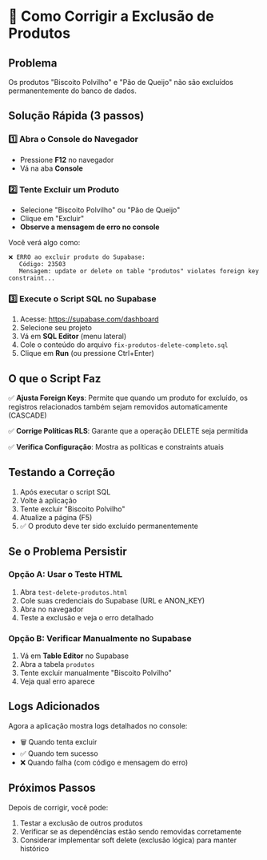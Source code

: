 # 🔧 Como Corrigir a Exclusão de Produtos

## Problema
Os produtos "Biscoito Polvilho" e "Pão de Queijo" não são excluídos permanentemente do banco de dados.

## Solução Rápida (3 passos)

### 1️⃣ Abra o Console do Navegador
- Pressione **F12** no navegador
- Vá na aba **Console**

### 2️⃣ Tente Excluir um Produto
- Selecione "Biscoito Polvilho" ou "Pão de Queijo"
- Clique em "Excluir"
- **Observe a mensagem de erro no console**

Você verá algo como:
```
❌ ERRO ao excluir produto do Supabase:
   Código: 23503
   Mensagem: update or delete on table "produtos" violates foreign key constraint...
```

### 3️⃣ Execute o Script SQL no Supabase

1. Acesse: https://supabase.com/dashboard
2. Selecione seu projeto
3. Vá em **SQL Editor** (menu lateral)
4. Cole o conteúdo do arquivo `fix-produtos-delete-completo.sql`
5. Clique em **Run** (ou pressione Ctrl+Enter)

## O que o Script Faz

✅ **Ajusta Foreign Keys**: Permite que quando um produto for excluído, os registros relacionados também sejam removidos automaticamente (CASCADE)

✅ **Corrige Políticas RLS**: Garante que a operação DELETE seja permitida

✅ **Verifica Configuração**: Mostra as políticas e constraints atuais

## Testando a Correção

1. Após executar o script SQL
2. Volte à aplicação
3. Tente excluir "Biscoito Polvilho"
4. Atualize a página (F5)
5. ✅ O produto deve ter sido excluído permanentemente

## Se o Problema Persistir

### Opção A: Usar o Teste HTML
1. Abra `test-delete-produtos.html`
2. Cole suas credenciais do Supabase (URL e ANON_KEY)
3. Abra no navegador
4. Teste a exclusão e veja o erro detalhado

### Opção B: Verificar Manualmente no Supabase
1. Vá em **Table Editor** no Supabase
2. Abra a tabela `produtos`
3. Tente excluir manualmente "Biscoito Polvilho"
4. Veja qual erro aparece

## Logs Adicionados

Agora a aplicação mostra logs detalhados no console:
- 🗑️ Quando tenta excluir
- ✅ Quando tem sucesso
- ❌ Quando falha (com código e mensagem do erro)

## Próximos Passos

Depois de corrigir, você pode:
1. Testar a exclusão de outros produtos
2. Verificar se as dependências estão sendo removidas corretamente
3. Considerar implementar soft delete (exclusão lógica) para manter histórico
